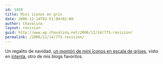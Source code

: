 ```yaml
---
id: 1459
title: Mini iconos en gris
date: 2006-12-14T02:51:04+02:00
author: Chavalina
layout: revision
guid: http://www.wp.chavalina.net/2006/12/14/775-revision/
permalink: /2006/12/14/775-revision/
---
```

Un regalito de navidad, [un montón de mini iconos en escala de grises](http://www.brandspankingnew.net/archive/2006/12/hohoho.html), visto en <a href="http://www.webintenta.com/113-iconos-en-escala-de-grises.html" target="_blank">intenta</a>, otro de mis blogs favoritos.